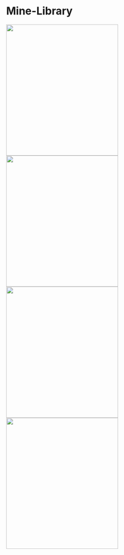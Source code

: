 # Mine-Library

<img src="https://user-images.githubusercontent.com/83088291/146669663-89fcaf42-ec55-45e7-8278-c8223c3e0567.jpeg"  width="300" height="350"> <img src="https://user-images.githubusercontent.com/83088291/146669681-83c3f1dd-7e5b-48be-b9ac-78581ae26ba4.jpeg"  width="300" height="350"> <img src="https://user-images.githubusercontent.com/83088291/146669702-0ab83a8e-bb53-41be-a92c-cc9cebdadb33.jpeg"  width="300" height="350"> <img src="https://user-images.githubusercontent.com/83088291/146669712-f965fa40-684b-48d7-8d1a-afc11dc8010c.jpeg"  width="300" height="350">

